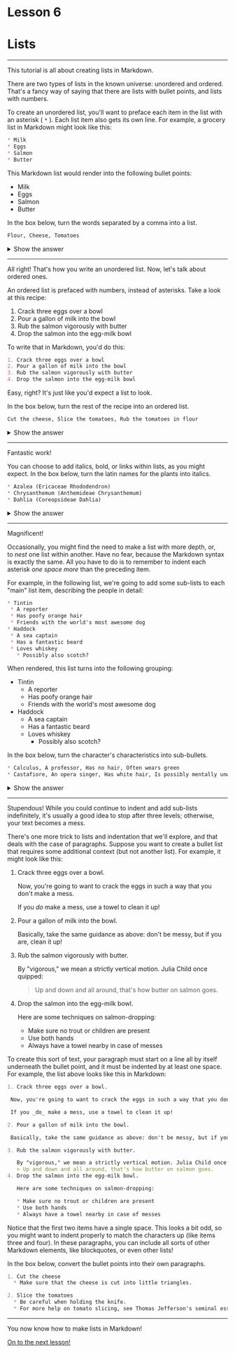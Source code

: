 # Lesson 6

# **Lists**

---

This tutorial is all about creating lists in Markdown.

There are two types of lists in the known universe: unordered and ordered. That's a fancy way of saying that there are lists with bullet points, and lists with numbers.

To create an unordered list, you'll want to preface each item in the list with an asterisk ( `*` ). Each list item also gets its own line. For example, a grocery list in Markdown might look like this:

```markdown
* Milk
* Eggs
* Salmon
* Butter

```

This Markdown list would render into the following bullet points:

- Milk
- Eggs
- Salmon
- Butter

In the box below, turn the words separated by a comma into a list.

```markdown
Flour, Cheese, Tomatoes
```

<details>
<summary>Show the answer</summary>

```markdown
* Flour
* Cheese
* Tomatoes
```
</details>

---

All right! That's how you write an unordered list. Now, let's talk about ordered ones.

An ordered list is prefaced with numbers, instead of asterisks. Take a look at this recipe:

1. Crack three eggs over a bowl
2. Pour a gallon of milk into the bowl
3. Rub the salmon vigorously with butter
4. Drop the salmon into the egg-milk bowl

To write that in Markdown, you'd do this:

```markdown
1. Crack three eggs over a bowl
2. Pour a gallon of milk into the bowl
3. Rub the salmon vigorously with butter
4. Drop the salmon into the egg-milk bowl

```

Easy, right? It's just like you'd expect a list to look.

In the box below, turn the rest of the recipe into an ordered list.

```markdown
Cut the cheese, Slice the tomatoes, Rub the tomatoes in flour
```
<details>
<summary>Show the answer</summary>

```markdown
1. Cut the cheese
2. Slice the tomatoes
3. Rub the tomatoes in flour
```
</details>

---

Fantastic work!

You can choose to add italics, bold, or links within lists, as you might expect. In the box below, turn the latin names for the plants into italics.

```markdown
* Azalea (Ericaceae Rhododendron)
* Chrysanthemum (Anthemideae Chrysanthemum)
* Dahlia (Coreopsideae Dahlia)
```

<details>
<summary>Show the answer</summary>

```markdown
* Azalea (_Ericaceae Rhododendron_)
* Chrysanthemum (_Anthemideae Chrysanthemum_)
* Dahlia (_Coreopsideae Dahlia_)
```
</details>

---

Magnificent!

Occasionally, you might find the need to make a list with more depth, or, to *nest* one list within another. Have no fear, because the Markdown syntax is exactly the same. All you have to do is to remember to indent each asterisk *one space more* than the preceding item.

For example, in the following list, we're going to add some sub-lists to each "main" list item, describing the people in detail:

```markdown
* Tintin
 * A reporter
 * Has poofy orange hair
 * Friends with the world's most awesome dog
* Haddock
 * A sea captain
 * Has a fantastic beard
 * Loves whiskey
   * Possibly also scotch?

```

When rendered, this list turns into the following grouping:

- Tintin
    - A reporter
    - Has poofy orange hair
    - Friends with the world's most awesome dog
- Haddock
    - A sea captain
    - Has a fantastic beard
    - Loves whiskey
        - Possibly also scotch?

In the box below, turn the character's characteristics into sub-bullets.

```markdown
* Calculus, A professor, Has no hair, Often wears green
* Castafiore, An opera singer, Has white hair, Is possibly mentally unwell
```

<details>
<summary>Show the answer</summary>

```markdown
* Calculus
    * A professor
    *  Has no hair
    *  Often wears green
* Castafiore
    * An opera singer
    * Has white hair
    * Is possibly mentally unwell
```
</details>

---

Stupendous! While you could continue to indent and add sub-lists indefinitely, it's usually a good idea to stop after three levels; otherwise, your text becomes a mess.

There's one more trick to lists and indentation that we'll explore, and that deals with the case of paragraphs. Suppose you want to create a bullet list that requires some additional context (but not another list). For example, it might look like this:

1. Crack three eggs over a bowl.

    Now, you're going to want to crack the eggs in such a way that you don't make a mess.

    If you *do* make a mess, use a towel to clean it up!

2. Pour a gallon of milk into the bowl.

    Basically, take the same guidance as above: don't be messy, but if you are, clean it up!

3. Rub the salmon vigorously with butter.

    By "vigorous," we mean a strictly vertical motion. Julia Child once quipped:

    > Up and down and all around, that's how butter on salmon goes.

4. Drop the salmon into the egg-milk bowl.

    Here are some techniques on salmon-dropping:

    - Make sure no trout or children are present
    - Use both hands
    - Always have a towel nearby in case of messes

To create this sort of text, your paragraph must start on a line all by itself underneath the bullet point, and it must be indented by at least one space. For example, the list above looks like this in Markdown:

```markdown
1. Crack three eggs over a bowl.

 Now, you're going to want to crack the eggs in such a way that you don't make a mess.

 If you _do_ make a mess, use a towel to clean it up!

2. Pour a gallon of milk into the bowl.

 Basically, take the same guidance as above: don't be messy, but if you are, clean it up!

3. Rub the salmon vigorously with butter.

   By "vigorous," we mean a strictly vertical motion. Julia Child once quipped:
   > Up and down and all around, that's how butter on salmon goes.
4. Drop the salmon into the egg-milk bowl.

   Here are some techniques on salmon-dropping:

   * Make sure no trout or children are present
   * Use both hands
   * Always have a towel nearby in case of messes

```

Notice that the first two items have a single space. This looks a bit odd, so you might want to indent properly to match the characters up (like items three and four). In these paragraphs, you can include all sorts of other Markdown elements, like blockquotes, or even other lists!

In the box below, convert the bullet points into their own paragraphs.

```markdown
1. Cut the cheese
  * Make sure that the cheese is cut into little triangles.

2. Slice the tomatoes
  * Be careful when holding the knife.
  * For more help on tomato slicing, see Thomas Jefferson's seminal essay _Tom Ate Those_.
```

---

You now know how to make lists in Markdown!

[On to the next lesson!](Lesson%207.md)

